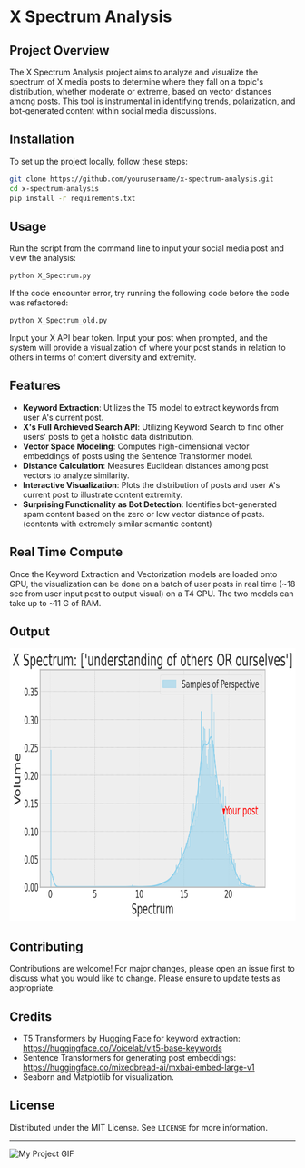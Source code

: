 # X Spectrum Analysis

## Project Overview
The X Spectrum Analysis project aims to analyze and visualize the spectrum of X media posts to determine where they fall on a topic's distribution, whether moderate or extreme, based on vector distances among posts. This tool is instrumental in identifying trends, polarization, and bot-generated content within social media discussions.

## Installation
To set up the project locally, follow these steps:
```bash
git clone https://github.com/yourusername/x-spectrum-analysis.git
cd x-spectrum-analysis
pip install -r requirements.txt
```

## Usage
Run the script from the command line to input your social media post and view the analysis:
```bash
python X_Spectrum.py
```
If the code encounter error, try running the following code before the code was refactored:
```bash
python X_Spectrum_old.py
```
Input your X API bear token.
Input your post when prompted, and the system will provide a visualization of where your post stands in relation to others in terms of content diversity and extremity.




## Features
- **Keyword Extraction**: Utilizes the T5 model to extract keywords from user A's current post.
- **X's Full Archieved Search API**: Utilizing Keyword Search to find other users' posts to get a holistic data distribution. 
- **Vector Space Modeling**: Computes high-dimensional vector embeddings of posts using the Sentence Transformer model.
- **Distance Calculation**: Measures Euclidean distances among post vectors to analyze similarity.
- **Interactive Visualization**: Plots the distribution of posts and user A's current post to illustrate content extremity.
- **Surprising Functionality as Bot Detection**: Identifies bot-generated spam content based on the zero or low vector distance of posts. (contents with extremely similar semantic content)

## Real Time Compute
Once the Keyword Extraction and Vectorization models are loaded onto GPU, the visualization can be done on a batch of user posts in real time (~18 sec from user input post to output visual) on a T4 GPU.
The two models can take up to ~11 G of RAM.

## Output

<img src="./Logo/sample_output.png" alt="Spectrum" width="800" height="480">


## Contributing
Contributions are welcome! For major changes, please open an issue first to discuss what you would like to change. Please ensure to update tests as appropriate.

## Credits
- T5 Transformers by Hugging Face for keyword extraction: https://huggingface.co/Voicelab/vlt5-base-keywords 
- Sentence Transformers for generating post embeddings: https://huggingface.co/mixedbread-ai/mxbai-embed-large-v1
- Seaborn and Matplotlib for visualization.

## License
Distributed under the MIT License. See `LICENSE` for more information.

---
<img src="./Logo/Logo_gif2-ezgif.com-video-to-gif-converter.gif" alt="My Project GIF" width="800" height="480">
